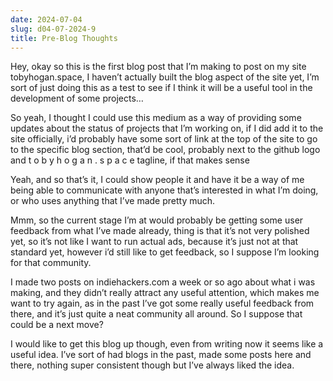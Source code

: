 ```yaml
---
date: 2024-07-04
slug: d04-07-2024-9
title: Pre-Blog Thoughts
---
```



Hey, okay so this is the first blog post that I’m making to post on my site tobyhogan.space, I haven’t actually built the blog aspect of the site yet, I’m sort of just doing this as a test to see if I think it will be a useful tool in the development of some projects…

So yeah, I thought I could use this medium as a way of providing some updates about the status of projects that I’m working on, if I did add it to the site officially, i’d probably have some sort of link at the top of the site to go to the specific blog section, that’d be cool, probably next to the github logo and t o b y  h o g a n . s p a c e tagline, if that makes sense


Yeah, and so that’s it, I could show people it and have it be a way of me being able to communicate with anyone that’s interested in what I’m doing, or who uses anything that I’ve made pretty much.

Mmm, so the current stage I’m at would probably be getting some user feedback from what I’ve made already, thing is that it’s not very polished yet, so it’s not like I want to run actual ads, because it’s just not at that standard yet, however i’d still like to get feedback, so I suppose I’m looking for that community.

I made two posts on indiehackers.com a week or so ago about what i was making, and they didn’t really attract any useful attention, which makes me want to try again, as in the past I’ve got some really useful feedback from there, and it’s just quite a neat community all around. So I suppose that could be a next move? 

I would like to get this blog up though, even from writing now it seems like a useful idea. I’ve sort of had blogs in the past, made some posts here and there, nothing super consistent though but I’ve always liked the idea.
